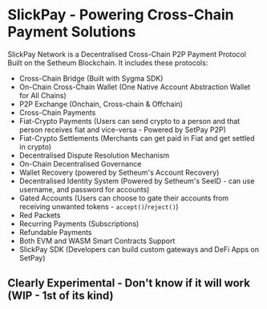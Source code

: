 # SlickPay - Powering Cross-Chain Payment Solutions

SlickPay Network is a Decentralised Cross-Chain P2P Payment Protocol Built on the Setheum Blockchain.
It includes these protocols:
- Cross-Chain Bridge (Built with Sygma SDK)
- On-Chain Cross-Chain Wallet (One Native Account Abstraction Wallet for All Chains)
- P2P Exchange (Onchain, Cross-chain & Offchain)
- Cross-Chain Payments
- Fiat-Crypto Payments (Users can send crypto to a person and that person receives fiat and vice-versa - Powered by SetPay P2P)
- Fiat-Crypto Settlements (Merchants can get paid in Fiat and get settled in crypto)
- Decentralised Dispute Resolution Mechanism
- On-Chain Decentralised Governance
- Wallet Recovery (powered by Setheum's Account Recovery)
- Decentralised Identity System (Powered by Setheum's SeeID - can use username, and password for accounts)
- Gated Accounts (Users can choose to gate their accounts from receiving unwanted tokens - `accept()`/`reject()`)
- Red Packets
- Recurring Payments (Subscriptions)
- Refundable Payments
- Both EVM and WASM Smart Contracts Support
- SlickPay SDK (Developers can build custom gateways and DeFi Apps on SetPay)

## Clearly Experimental - Don't know if it will work (WIP - 1st of its kind)
